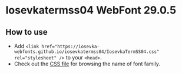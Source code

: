 # Iosevkatermss04 WebFont 29.0.5

## How to use

- Add `<link href="https://iosevka-webfonts.github.io/iosevkatermss04/IosevkaTermSS04.css" rel="stylesheet" />` to your `<head>`.
- Check out the [CSS file](./IosevkaTermSS04.css) for browsing the name of font family.

